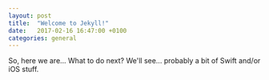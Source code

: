 ```yaml
---
layout: post
title:  "Welcome to Jekyll!"
date:   2017-02-16 16:47:00 +0100
categories: general 
---
```

So, here we are... What to do next? We'll see... probably a bit of Swift and/or iOS stuff.


